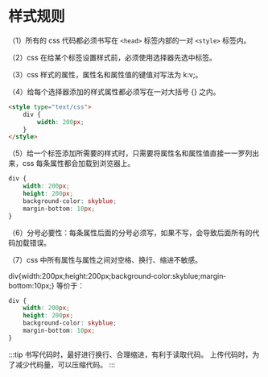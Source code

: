 # 样式规则


（1）所有的 css 代码都必须书写在 `<head>` 标签内部的一对 `<style>` 标签内。

（2）css 在给某个标签设置样式前，必须使用选择器先选中标签。

（3）css 样式的属性，属性名和属性值的键值对写法为 k:v;。

（4）给每个选择器添加的样式属性都必须写在一对大括号 {} 之内。
```html
<style type="text/css"> 
    div { 
        width: 200px; 
    } 
</style>
```
（5）给一个标签添加所需要的样式时，只需要将属性名和属性值直接一一罗列出来，css 每条属性都会加载到浏览器上。
```css
div { 
    width: 200px; 
    height: 200px; 
    background‐color: skyblue; 
    margin‐bottom: 10px; 
}
```
（6）分号必要性：每条属性后面的分号必须写，如果不写，会导致后面所有的代码加载错误。

（7）css 中所有属性与属性之间对空格、换行、缩进不敏感。

div{width:200px;height:200px;background‐color:skyblue;margin‐bottom:10px;}
等价于：
```css
div { 
    width: 200px; 
    height: 200px; 
    background‐color: skyblue; 
    margin‐bottom: 10px; 
}
```
:::tip
书写代码时，最好进行换行、合理缩进，有利于读取代码。 上传代码时，为了减少代码量，可以压缩代码。
:::